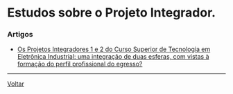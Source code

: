 # Estudos sobre o Projeto Integrador.

### Artigos
- [Os Projetos Integradores 1 e 2 do Curso Superior de Tecnologia em Eletrônica Industrial: uma integração de duas esferas, com vistas à formação do perfil profissional do egresso?](https://github.com/LPAE/lpae.github.io/blob/master/estudos/EstudosPI/artigos/OsProjetosIntegradores1e2_UmaIntegracaoDeEsferasComVistasAFormacaoDoPerfilProfissinalDoEgress.pdf)

---
[Voltar](https://lpae.github.io/estudos/)
